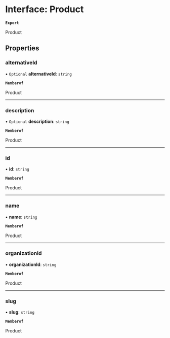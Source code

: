# Interface: Product

**`Export`**

Product

## Properties

### alternativeId

• `Optional` **alternativeId**: `string`

**`Memberof`**

Product

___

### description

• `Optional` **description**: `string`

**`Memberof`**

Product

___

### id

• **id**: `string`

**`Memberof`**

Product

___

### name

• **name**: `string`

**`Memberof`**

Product

___

### organizationId

• **organizationId**: `string`

**`Memberof`**

Product

___

### slug

• **slug**: `string`

**`Memberof`**

Product

